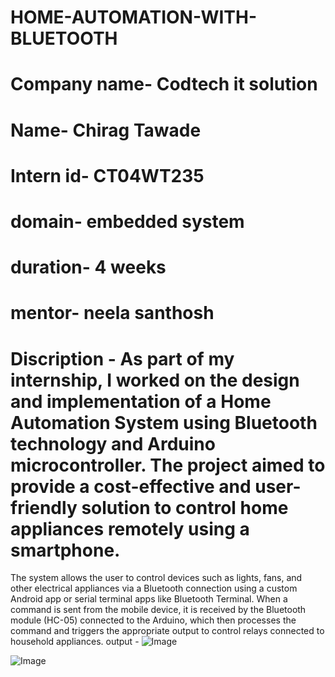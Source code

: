# HOME-AUTOMATION-WITH-BLUETOOTH
# Company name- Codtech it solution
# Name- Chirag Tawade
# Intern id- CT04WT235
# domain- embedded system
# duration- 4 weeks
# mentor- neela santhosh
# Discription - As part of my internship, I worked on the design and implementation of a Home Automation System using Bluetooth technology and Arduino microcontroller. The project aimed to provide a cost-effective and user-friendly solution to control home appliances remotely using a smartphone.

The system allows the user to control devices such as lights, fans, and other electrical appliances via a Bluetooth connection using a custom Android app or serial terminal apps like Bluetooth Terminal. When a command is sent from the mobile device, it is received by the Bluetooth module (HC-05) connected to the Arduino, which then processes the command and triggers the appropriate output to control relays connected to household appliances.
output - ![Image](https://github.com/user-attachments/assets/734776b4-5fe1-48e1-8c2c-6f7db39de8b1)

![Image](https://github.com/user-attachments/assets/4f25d4ee-23d5-40fb-898f-4c0a1477210e)
